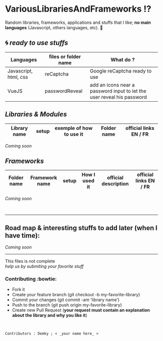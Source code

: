 # VariousLibrariesAndFrameworks :interrobang:
Random libraries, frameworks, applications and stuffs that I like; **no main languages** (Javascript, others languages, etc). :sparkling_heart:

:cyclone: *_ready to use_ stuffs*
--

Languages | files or folder name | What do ?
--------- | --------- | ---------
Javascript, html, css | reCaptcha |  Google reCaptcha ready to use
VueJS | passwordReveal | add an icons near a password input to let the user reveal his password

*Libraries & Modules*
--

Library name | setup | exemple of how to use it | Folder name | official links EN / FR 
--------- | --------- | --------- | ---------| ---------
_Coming soon_


*Frameworks*
--

Folder name | Framework name | setup | How I used it |  official description | official links EN / FR 
--------- | --------- | --------- | ---------| ---------| ---------
_Coming soon_




<br/> 

--------------
Road map & interesting stuffs to add later (when I have time):
---------------
_Coming soon_


--------------


This files is not complete <br/> 
_help us by submiting your favorite stuff_

### Contributing :bowtie:
* Fork it
* Create your feature branch (git checkout -b my-favorite-library)
* Commit your changes (git commit -am 'library name')
* Push to the branch (git push origin my-favorite-library)
* Create new Pull Request (**your request must contain an explanation about the library and why you like it**)

<br/>

    Contributors : Demky ; < _your name here_ >
